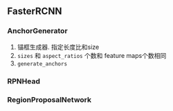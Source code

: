 ## FasterRCNN
### AnchorGenerator
1. 锚框生成器. 指定长度比和size
2. `sizes` 和 `aspect_ratios` 个数和 feature maps个数相同
3. `generate_anchors`

### RPNHead

### RegionProposalNetwork